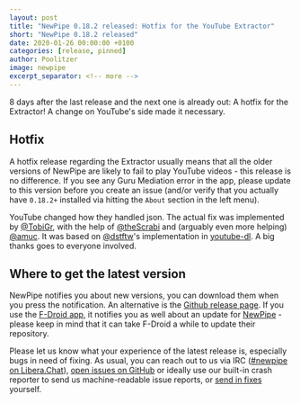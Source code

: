 ```yaml
---
layout: post
title: "NewPipe 0.18.2 released: Hotfix for the YouTube Extractor"
short: "NewPipe 0.18.2 released"
date: 2020-01-26 00:00:00 +0100
categories: [release, pinned]
author: Poolitzer
image: newpipe
excerpt_separator: <!-- more -->
---
```


8 days after the last release and the next one is already out: A hotfix for the Extractor! A change on YouTube's side made it necessary.

## Hotfix

A hotfix release regarding the Extractor usually means that all the older versions of NewPipe are likely to fail to play YouTube videos - this release is no difference. If you see any Guru Mediation error in the app, please update to this version before you create an issue (and/or verify that you actually have `0.18.2+` installed via hitting the `About` section in the left menu).

<!-- more -->

YouTube changed how they handled json. The actual fix was implemented by [@TobiGr](https://github.com/TobiGr), with the help of [@theScrabi](https://github.com/theScrabi) and (arguably even more helping) [@amuc](https://github.com/amuc). It was based on [@dstftw](https://github.com/dstftw)'s implementation in [youtube-dl](https://github.com/ytdl-org/youtube-dl). A big thanks goes to everyone involved.


## Where to get the latest version

NewPipe notifies you about new versions, you can download them when you press the notification. An alternative is the [Github release page](https://github.com/TeamNewPipe/NewPipe/releases). If you use the [F-Droid app](https://f-droid.org/), it notifies you as well about an update for [NewPipe](https://f-droid.org/packages/org.schabi.newpipe/) - please keep in mind that it can take F-Droid a while to update their repository.

Please let us know what your experience of the latest release is, especially bugs in need of fixing. As usual, you can reach out to us via IRC ([#newpipe on Libera.Chat](https://web.libera.chat/#newpipe)), [open issues on GitHub](https://github.com/TeamNewPipe/NewPipe/issues/new/choose) or ideally use our built-in crash reporter to send us machine-readable issue reports, or [send in fixes](https://github.com/TeamNewPipe/NewPipe/blob/dev/.github/CONTRIBUTING.md#bug-fixing) yourself.
